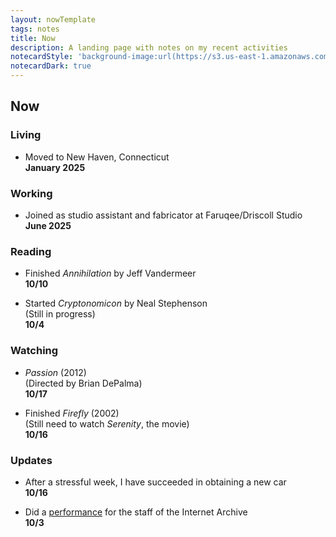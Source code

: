 ```yaml
---
layout: nowTemplate
tags: notes
title: Now
description: A landing page with notes on my recent activities
notecardStyle: 'background-image:url(https://s3.us-east-1.amazonaws.com/palomakop.tv/graphics/glitch_bg.jpg);color:#f2f2f2;'
notecardDark: true
---
```



## Now

### Living

- Moved to New Haven, Connecticut  
  **January 2025**

### Working

- Joined as studio assistant and fabricator at Faruqee/Driscoll Studio  
  **June 2025**

### Reading

- Finished *Annihilation* by Jeff Vandermeer  
  **10/10**

- Started *Cryptonomicon* by Neal Stephenson  
  (Still in progress)  
  **10/4**

### Watching

- *Passion* (2012)  
  (Directed by Brian DePalma)  
  **10/17**

- Finished *Firefly* (2002)  
  (Still need to watch *Serenity*, the movie)  
  **10/16**

### Updates

- After a stressful week, I have succeeded in obtaining a new car  
  **10/16**

- Did a [performance](/blog/2025-10-03_reality-orp-virtual-performance-for/) for the staff of the Internet Archive  
  **10/3**